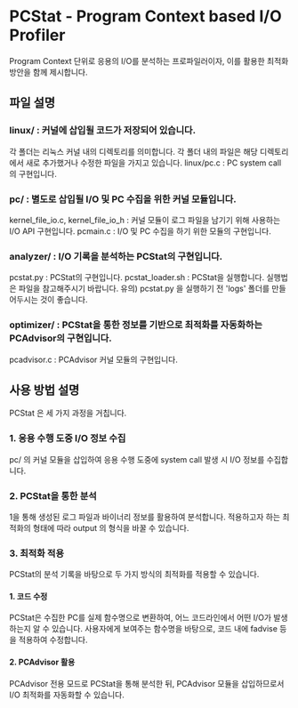 PCStat - Program Context based I/O Profiler
=======================================

Program Context 단위로 응용의 I/O를 분석하는 프로파일러이자, 
이를 활용한 최적화 방안을 함께 제시합니다. 

파일 설명
--------------

### linux/ : 커널에 삽입될 코드가 저장되어 있습니다.
각 폴더는 리눅스 커널 내의 디렉토리를 의미합니다. 
각 폴더 내의 파일은 해당 디렉토리에서 새로 추가했거나 수정한 파일을 가지고 있습니다. 
linux/pc.c : PC system call 의 구현입니다. 

### pc/ : 별도로 삽입될 I/O 및 PC 수집을 위한 커널 모듈입니다.
kernel_file_io.c, kernel_file_io_h : 커널 모듈이 로그 파일을 남기기 위해 사용하는 I/O API 구현입니다. 
pcmain.c : I/O 및 PC 수집을 하기 위한 모듈의 구현입니다. 

### analyzer/ : I/O 기록을 분석하는 PCStat의 구현입니다.
pcstat.py : PCStat의 구현입니다. 
pcstat_loader.sh : PCStat을 실행합니다. 실행법은 파일을 참고해주시기 바랍니다. 
유의) pcstat.py 을 실행하기 전 'logs' 폴더를 만들어두시는 것이 좋습니다. 

### optimizer/ : PCStat을 통한 정보를 기반으로 최적화를 자동화하는 PCAdvisor의 구현입니다.
pcadvisor.c : PCAdvisor 커널 모듈의 구현입니다. 

사용 방법 설명
-------------

PCStat 은 세 가지 과정을 거칩니다.

### 1. 응용 수행 도중 I/O 정보 수집

pc/ 의 커널 모듈을 삽입하여 응용 수행 도중에 system call 발생 시 I/O 정보를 수집합니다. 

### 2. PCStat을 통한 분석

1을 통해 생성된 로그 파일과 바이너리 정보를 활용하여 분석합니다. 
적용하고자 하는 최적화의 형태에 따라 output 의 형식을 바꿀 수 있습니다. 

### 3. 최적화 적용
PCStat의 분석 기록을 바탕으로 두 가지 방식의 최적화를 적용할 수 있습니다.

#### 1. 코드 수정
PCStat은 수집한 PC를 실제 함수명으로 변환하여, 
어느 코드라인에서 어떤 I/O가 발생하는지 알 수 있습니다. 
사용자에게 보여주는 함수명을 바탕으로, 코드 내에 fadvise 등을 적용하여 수정합니다. 

#### 2. PCAdvisor 활용
PCAdvisor 전용 모드로 PCStat을 통해 분석한 뒤, 
PCAdvisor 모듈을 삽입하므로서 I/O 최적화를 자동화할 수 있습니다. 
